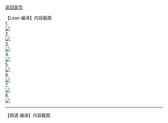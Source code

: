 [返回首页](https://opisthebest.github.io/OP-is-the-best/)                  

【Lean 编译】内容截图                          
1.       
![](https://pic.downk.cc/item/5f05499314195aa594eb870a.png)                   
2.           
![](https://pic.downk.cc/item/5f0549a314195aa594eb8dc2.png)               
3.               
![](https://pic.downk.cc/item/5f0549bb14195aa594eb97aa.png)               
4.               
![](https://pic.downk.cc/item/5f0549c814195aa594eb9cad.png)                
5.                
![](https://pic.downk.cc/item/5f0549d514195aa594eba1c3.png)                  
6.            
![](https://pic.downk.cc/item/5f0549e114195aa594eba67b.png)                
7.          
![](https://pic.downk.cc/item/5f0549f414195aa594ebae8c.png)                 
8.            
![](https://pic.downk.cc/item/5f054a0114195aa594ebb3ea.png)                  

--------------------------------------------------------------------------
【频道 编译】内容截图            











